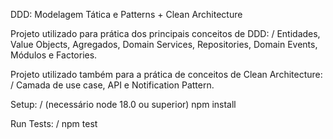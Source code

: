 
DDD: Modelagem Tática e Patterns + Clean Architecture

Projeto utilizado para prática dos principais conceitos de DDD: /
Entidades, Value Objects, Agregados, Domain Services, 
Repositories, Domain Events, Módulos e Factories.

Projeto utilizado também para a prática de conceitos de Clean Architecture: /
Camada de use case, API e Notification Pattern.

Setup: /
(necessário node 18.0 ou superior)
npm install

Run Tests: /
npm test